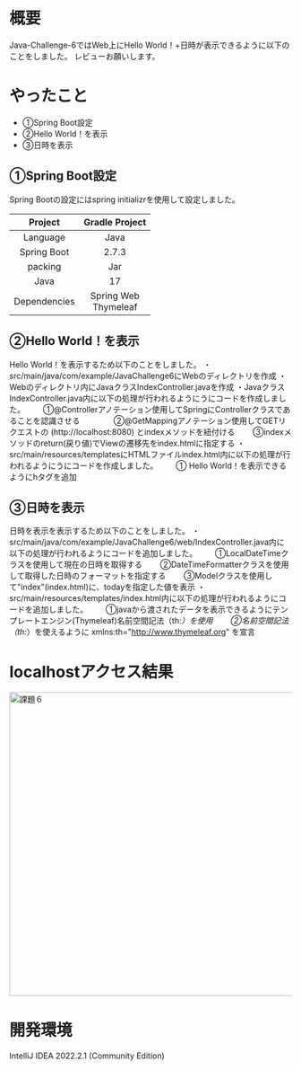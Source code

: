 # 概要
Java-Challenge-6ではWeb上にHello World！+日時が表示できるように以下のことをしました。
レビューお願いします。

# やったこと
* ①Spring Boot設定
* ②Hello World！を表示
* ③日時を表示

## ①Spring Boot設定
Spring Bootの設定にはspring initializrを使用して設定しました。


| Project| Gradle Project| 
| :---: | :---: | 
| Language | Java | 
| Spring Boot | 2.7.3 | 
| packing | Jar | 
| Java | 17 | 
| Dependencies | Spring Web <br> Thymeleaf <br> |

## ②Hello World！を表示
Hello World！を表示するため以下のことをしました。
・src/main/java/com/example/JavaChallenge6にWebのディレクトリを作成
・Webのディレクトリ内にJavaクラスIndexController.javaを作成
・JavaクラスIndexController.java内に以下の処理が行われるようにうにコードを作成しました。
　　①@Controllerアノテーション使用してSpringにControllerクラスであることを認識させる　　
　　②@GetMappingアノテーション使用してGETリクエストの (http://localhost:8080) とindexメソッドを紐付ける
　　③indexメソッドのreturn(戻り値)でViewの遷移先をindex.htmlに指定する
・src/main/resources/templatesにHTMLファイルindex.html内に以下の処理が行われるようにうにコードを作成しました。
　　① Hello World！を表示できるようにhタグを追加

## ③日時を表示
日時を表示を表示するため以下のことをしました。
・src/main/java/com/example/JavaChallenge6/web/IndexController.java内に以下の処理が行われるようにコードを追加しました。
　　①LocalDateTimeクラスを使用して現在の日時を取得する
　　②DateTimeFormatterクラスを使用して取得した日時のフォーマットを指定する
　　③Modelクラスを使用して"index"(index.html)に、todayを指定した値を表示
・src/main/resources/templates/index.html内に以下の処理が行われるようにコードを追加しました。
　　①javaから渡されたデータを表示できるようにテンプレートエンジン(Thymeleaf)名前空間記法（th:*）を使用
　　②名前空間記法（th:*）を使えるように xmlns:th="http://www.thymeleaf.org" を宣言


# localhostアクセス結果
<img width="541" alt="課題６" src="https://user-images.githubusercontent.com/90845405/186192024-59a07686-0e5a-4083-87a2-f2344d2ac385.png">


# 開発環境
IntelliJ IDEA 2022.2.1 (Community Edition)
